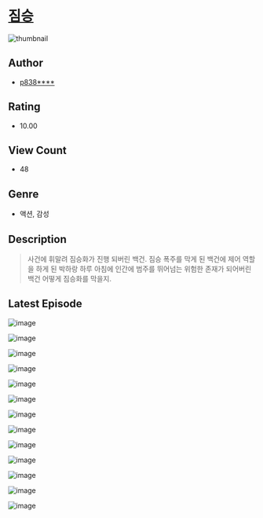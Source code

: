# [짐승](https://comic.naver.com/bestChallenge/list?titleId=811420)
![thumbnail](https://image-comic.pstatic.net/user_contents_data/challenge_comic/2023/05/25/328987/upload_4135209782915183408_480x623.jpeg)

## Author
- [p838****](https://comic.naver.com/artistTitle?id=328987)

## Rating
- 10.00

## View Count
- 48

## Genre
- 액션, 감성

## Description
> 사건에 휘말려 짐승화가 진행 되버린 백건. 짐승 폭주를 막게 된 백건에 제어 역할을 하게 된 박하랑 하루 아침에 인간에 범주를 뛰어넘는 위험한 존재가 되어버린 백건 어떻게 짐승화를 막을지.


## Latest Episode
![image](https://image-comic.pstatic.net/user_contents_data/challenge_comic/2023/05/25/328987/upload_4122543202033088609.jpeg)

![image](https://image-comic.pstatic.net/user_contents_data/challenge_comic/2023/05/25/328987/upload_4134923711531792481.jpeg)

![image](https://image-comic.pstatic.net/user_contents_data/challenge_comic/2023/05/25/328987/upload_3486740918872269414.jpeg)

![image](https://image-comic.pstatic.net/user_contents_data/challenge_comic/2023/05/25/328987/upload_7293923062400312370.jpeg)

![image](https://image-comic.pstatic.net/user_contents_data/challenge_comic/2023/05/25/328987/upload_3472666074840053090.jpeg)

![image](https://image-comic.pstatic.net/user_contents_data/challenge_comic/2023/05/25/328987/upload_3559644028007299425.jpeg)

![image](https://image-comic.pstatic.net/user_contents_data/challenge_comic/2023/05/26/328987/upload_3618414931002811701.jpeg)

![image](https://image-comic.pstatic.net/user_contents_data/challenge_comic/2023/05/26/328987/upload_7017224183073629236.jpeg)

![image](https://image-comic.pstatic.net/user_contents_data/challenge_comic/2023/05/26/328987/upload_3545239145732388965.jpeg)

![image](https://image-comic.pstatic.net/user_contents_data/challenge_comic/2023/05/26/328987/upload_3691036556467122275.jpeg)

![image](https://image-comic.pstatic.net/user_contents_data/challenge_comic/2023/05/26/328987/upload_3919595556969984057.jpeg)

![image](https://image-comic.pstatic.net/user_contents_data/challenge_comic/2023/05/26/328987/upload_7378130075238215731.jpeg)

![image](https://image-comic.pstatic.net/user_contents_data/challenge_comic/2023/05/26/328987/upload_3760842377333465444.jpeg)
